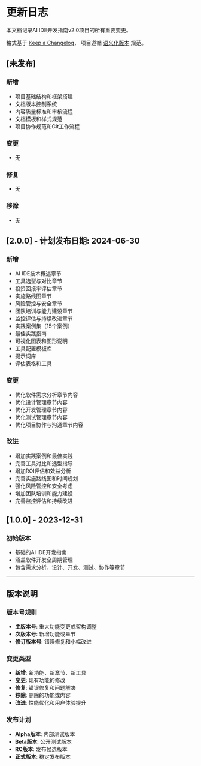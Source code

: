 # 更新日志


本文档记录AI IDE开发指南v2.0项目的所有重要变更。

格式基于 [Keep a Changelog](https://keepachangelog.com/zh-CN/1.0.0/)，
项目遵循 [语义化版本](https://semver.org/lang/zh-CN/) 规范。

## [未发布]


### 新增

- 项目基础结构和框架搭建
- 文档版本控制系统
- 内容质量标准和审核流程
- 文档模板和样式规范
- 项目协作规范和Git工作流程

### 变更

- 无

### 修复

- 无

### 移除

- 无

## [2.0.0] - 计划发布日期: 2024-06-30


### 新增

- AI IDE技术概述章节
- 工具选型与对比章节
- 投资回报率评估章节
- 实施路线图章节
- 风险管控与安全章节
- 团队培训与能力建设章节
- 监控评估与持续改进章节
- 实践案例集（15个案例）
- 最佳实践指南
- 可视化图表和图形说明
- 工具配置模板库
- 提示词库
- 评估表格和工具

### 变更

- 优化软件需求分析章节内容
- 优化设计管理章节内容
- 优化开发管理章节内容
- 优化测试管理章节内容
- 优化项目协作与沟通章节内容

### 改进

- 增加实践案例和最佳实践
- 完善工具对比和选型指导
- 增加ROI评估和效益分析
- 完善实施路线图和时间规划
- 强化风险管控和安全考虑
- 增加团队培训和能力建设
- 完善监控评估和持续改进

## [1.0.0] - 2023-12-31


### 初始版本

- 基础的AI IDE开发指南
- 涵盖软件开发全周期管理
- 包含需求分析、设计、开发、测试、协作等章节

---

## 版本说明


### 版本号规则

- **主版本号**: 重大功能变更或架构调整
- **次版本号**: 新增功能或章节
- **修订版本号**: 错误修复和小幅改进

### 变更类型

- **新增**: 新功能、新章节、新工具
- **变更**: 现有功能的修改
- **修复**: 错误修复和问题解决
- **移除**: 删除的功能或内容
- **改进**: 性能优化和用户体验提升

### 发布计划

- **Alpha版本**: 内部测试版本
- **Beta版本**: 公开测试版本
- **RC版本**: 发布候选版本
- **正式版本**: 稳定发布版本